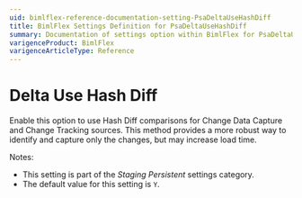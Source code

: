 ```yaml
---
uid: bimlflex-reference-documentation-setting-PsaDeltaUseHashDiff
title: BimlFlex Settings Definition for PsaDeltaUseHashDiff
summary: Documentation of settings option within BimlFlex for PsaDeltaUseHashDiff
varigenceProduct: BimlFlex
varigenceArticleType: Reference
---
```


# Delta Use Hash Diff

Enable this option to use Hash Diff comparisons for Change Data Capture and Change Tracking sources. This method provides a more robust way to identify and capture only the changes, but may increase load time.

Notes:

* This setting is part of the *Staging Persistent* settings category.
* The default value for this setting is `Y`.